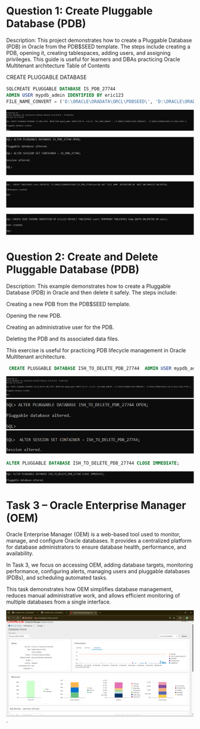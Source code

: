 # Question 1: Create Pluggable Database (PDB)

Description:
This project demonstrates how to create a Pluggable Database (PDB) in Oracle from the PDB$SEED template. The steps include creating a PDB, opening it, creating tablespaces, adding users, and assigning privileges. This guide is useful for learners and DBAs practicing Oracle Multitenant architecture
Table of Contents

CREATE PLUGGABLE DATABASE 
```sql
SQLCREATE PLUGGABLE DATABASE IS_PDB_27744
ADMIN USER mypdb_admin IDENTIFIED BY eric123
FILE_NAME_CONVERT = ('D:\ORACLE\ORADATA\ORCL\PDBSEED\', 'D:\ORACLE\ORADATA\ORCL\IS_PDB_27744\');
```
![Conceptual Diagram](https://github.com/erickishimwe/ISHIMWE-ERIC_ASSIGNMENT_2_27744/blob/fb432203eabe7ba65164766a76ec96b0e02b71d8/1.png) 

![Conceptual Diagram](https://github.com/erickishimwe/ISHIMWE-ERIC_ASSIGNMENT_2_27744/blob/f363b28fc4c347a031d6f3b665a7cfaca08c6a39/2.png) 

![Conceptual Diagram](https://github.com/erickishimwe/ISHIMWE-ERIC_ASSIGNMENT_2_27744/blob/f363b28fc4c347a031d6f3b665a7cfaca08c6a39/3.png) 

![Conceptual Diagram](https://github.com/erickishimwe/ISHIMWE-ERIC_ASSIGNMENT_2_27744/blob/f363b28fc4c347a031d6f3b665a7cfaca08c6a39/4.png) 






# Question 2: Create and Delete Pluggable Database (PDB)

Description:
This example demonstrates how to create a Pluggable Database (PDB) in Oracle and then delete it safely. The steps include:

Creating a new PDB from the PDB$SEED template.

Opening the new PDB.

Creating an administrative user for the PDB.

Deleting the PDB and its associated data files.

This exercise is useful for practicing PDB lifecycle management in Oracle Multitenant architecture.

```SQL
 CREATE PLUGGABLE DATABASE ISH_TO_DELETE_PDB_27744  ADMIN USER mypdb_admin IDENTIFIED BY  eric123  FILE_NAME_CONVERT = ('D:\ORACLE\ORADATA\ORCL\PDBSEED\', 'D:\ORACLE\ORADATA\ORCL\ISH_TO_DELETE_PDB_27744\');
```

![Conceptual Diagram](https://github.com/erickishimwe/ISHIMWE-ERIC_ASSIGNMENT_2_27744/blob/b1bea675849ad476221f69f3e33df45d12de69d7/2.1.png) 
![Conceptual Diagram](https://github.com/erickishimwe/ISHIMWE-ERIC_ASSIGNMENT_2_27744/blob/b1bea675849ad476221f69f3e33df45d12de69d7/2.2.png) 
![Conceptual Diagram](https://github.com/erickishimwe/ISHIMWE-ERIC_ASSIGNMENT_2_27744/blob/b1bea675849ad476221f69f3e33df45d12de69d7/2.3.png) 

```SQL
ALTER PLUGGABLE DATABASE ISH_TO_DELETE_PDB_27744 CLOSE IMMEDIATE;
```
![Conceptual Diagram](https://github.com/erickishimwe/ISHIMWE-ERIC_ASSIGNMENT_2_27744/blob/b1bea675849ad476221f69f3e33df45d12de69d7/2.5.png) 


# Task 3 – Oracle Enterprise Manager (OEM)

Oracle Enterprise Manager (OEM) is a web-based tool used to monitor, manage, and configure Oracle databases. It provides a centralized platform for database administrators to ensure database health, performance, and availability.

In Task 3, we focus on accessing OEM, adding database targets, monitoring performance, configuring alerts, managing users and pluggable databases (PDBs), and scheduling automated tasks.

This task demonstrates how OEM simplifies database management, reduces manual administrative work, and allows efficient monitoring of multiple databases from a single interface.

![Conceptual Diagram](https://github.com/erickishimwe/ISHIMWE-ERIC_ASSIGNMENT_2_27744/blob/8c2da5b1b9859358bc3d8a55168385f0fff52943/Screenshot%20(48).png). 


